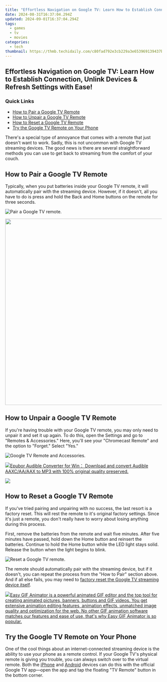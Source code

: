 ```yaml
---
title: "Effortless Navigation on Google TV: Learn How to Establish Connection, Unlink Devices & Refresh Settings with Ease!"
date: 2024-08-31T16:37:04.294Z
updated: 2024-09-01T16:37:04.294Z
tags:
  - games
  - tv
  - movies
categories:
  - tech
thumbnail: https://thmb.techidaily.com/c80fad792e3cb229a3e653969139437b39335328a63ecf71a877586d96fe497a.jpg
---
```


## Effortless Navigation on Google TV: Learn How to Establish Connection, Unlink Devices & Refresh Settings with Ease!

### Quick Links

* [How to Pair a Google TV Remote](https://extra-approaches.techidaily.com/mastering-video-editing-on-a-budget-with-free-fcp-for-2024/)
* [How to Unpair a Google TV Remote](https://android-transfer.techidaily.com/in-2024-best-3-software-to-transfer-files-tofrom-your-oppo-find-x7-via-a-usb-cable-drfone-by-drfone-transfer-from-android-transfer-from-android/)
* [How to Reset a Google TV Remote](https://fox-direct.techidaily.com/unmasking-the-giants-of-live-broadcast-twitch-vs-youtube-for-2024/)
* [Try the Google TV Remote on Your Phone](https://unlock-android.techidaily.com/in-2024-tips-and-tricks-for-setting-up-your-infinix-note-30-pro-phone-pattern-lock-by-drfone-android/)

 There's a special type of annoyance that comes with a remote that just doesn't want to work. Sadly, this is not uncommon with Google TV streaming devices. The good news is there are several straightforward methods you can use to get back to streaming from the comfort of your couch.

##  How to Pair a Google TV Remote

 Typically, when you put batteries inside your Google TV remote, it will automatically pair with the streaming device. However, if it doesn't, all you have to do is press and hold the Back and Home buttons on the remote for three seconds.

![Pair a Google TV remote.](https://static1.howtogeekimages.com/wordpress/wp-content/uploads/2024/07/2024-07-30_16-14-31.png) 

<!-- affiliate ads begin -->
<a href="https://appsumo.8odi.net/c/5597632/2087389/7443" target="_top" id="2087389"><img src="//a.impactradius-go.com/display-ad/7443-2087389" border="0" alt="" width="1200" height="600"/></a><img height="0" width="0" src="https://appsumo.8odi.net/i/5597632/2087389/7443" style="position:absolute;visibility:hidden;" border="0" />
<!-- affiliate ads end -->
##  How to Unpair a Google TV Remote

 If you're having trouble with your Google TV remote, you may only need to unpair it and set it up again. To do this, open the Settings and go to "Remotes & Accessories." Here, you'll see your "Chromecast Remote" and the option to "Forget." Select "Yes."

![Google TV Remote and Accessories.](https://static1.howtogeekimages.com/wordpress/wp-content/uploads/2024/07/2024-07-30_16-28-49.png) 

<!-- affiliate ads begin -->
<a href="https://secure.2checkout.com/order/checkout.php?PRODS=4708689&QTY=1&AFFILIATE=108875&CART=1"><img src="https://www.epubor.com/images/uppic/audible-converter-interface.png" border="0">Epubor Audible Converter for Win： Download and convert Audible AAXC/AA/AAX to MP3 with 100% original quality preserved.</a>
<!-- affiliate ads end -->
<!-- affiliate ads begin -->
<a href="https://store.movavi.com/affiliate.php?ACCOUNT=MOVAVI&AFFILIATE=108875&PATH=https%3A%2F%2Fwww.movavi.com%3FAFFILIATE%3D108875%26RESOURCE%3DBanner%2B728x90"><img src="https://mcusercontent.com/0885a03ded3d480dca9287f12/images/2e76fe6a-3010-1b37-7846-f34ff9c6b4ca.png" border="0"></a>
<!-- affiliate ads end -->
##  How to Reset a Google TV Remote

 If you've tried pairing and unpairing with no success, the last resort is a factory reset. This will rest the remote to it's original factory settings. Since it's just a remote, you don't really have to worry about losing anything during this process.

 First, remove the batteries from the remote and wait five minutes. After five minutes have passed, hold down the Home button and reinsert the batteries. Continue to hold the Home button while the LED light stays solid. Release the button when the light begins to blink.

![Reset a Google TV remote.](https://static1.howtogeekimages.com/wordpress/wp-content/uploads/2024/07/2024-07-30_16-14-31-1.png) 

<!-- affiliate ads begin -->

<!-- affiliate ads end -->
 The remote should automatically pair with the streaming device, but if it doesn't, you can repeat the process from the "How to Pair" section above. And if all else fails, you may need to [factory reset the Google TV streaming device itself](https://vp-tips.techidaily.com/in-2024-eerie-engineer-zombie-joke-makers/).

<!-- affiliate ads begin -->
<a href="https://secure.2checkout.com/order/checkout.php?PRODS=174416&QTY=1&AFFILIATE=108875&CART=1"><img src="https://www.easygifanimator.net/images/gif-animator.png" border="0">Easy GIF Animator is a powerful animated GIF editor and the top tool for creating animated pictures, banners, buttons and GIF videos. You get extensive animation editing features, animation effects, unmatched image quality and optimization for the web. No other GIF animation software matches our features and ease of use, that's why Easy GIF Animator is so popular.</a>
<!-- affiliate ads end -->
##  Try the Google TV Remote on Your Phone

 One of the cool things about an internet-connected streaming device is the ability to use your phone as a remote control. If your Google TV's physical remote is giving you trouble, you can always switch over to the virtual remote. Both the [iPhone](https://apps.apple.com/us/app/google-tv-watch-movies-tv/id746894884) and [Android](https://www.anrdoezrs.net/links/3607085/type/dlg/sid/UUhtgUeUpU2004531/https://play.google.com/store/apps/details?id=com.google.android.videos&hl=en%5FUS) devices can do this with the official Google TV app—open the app and tap the floating "TV Remote" button in the bottom corner.

<ins class="adsbygoogle"
     style="display:block"
     data-ad-format="autorelaxed"
     data-ad-client="ca-pub-7571918770474297"
     data-ad-slot="1223367746"></ins>



<ins class="adsbygoogle"
     style="display:block"
     data-ad-client="ca-pub-7571918770474297"
     data-ad-slot="8358498916"
     data-ad-format="auto"
     data-full-width-responsive="true"></ins>


